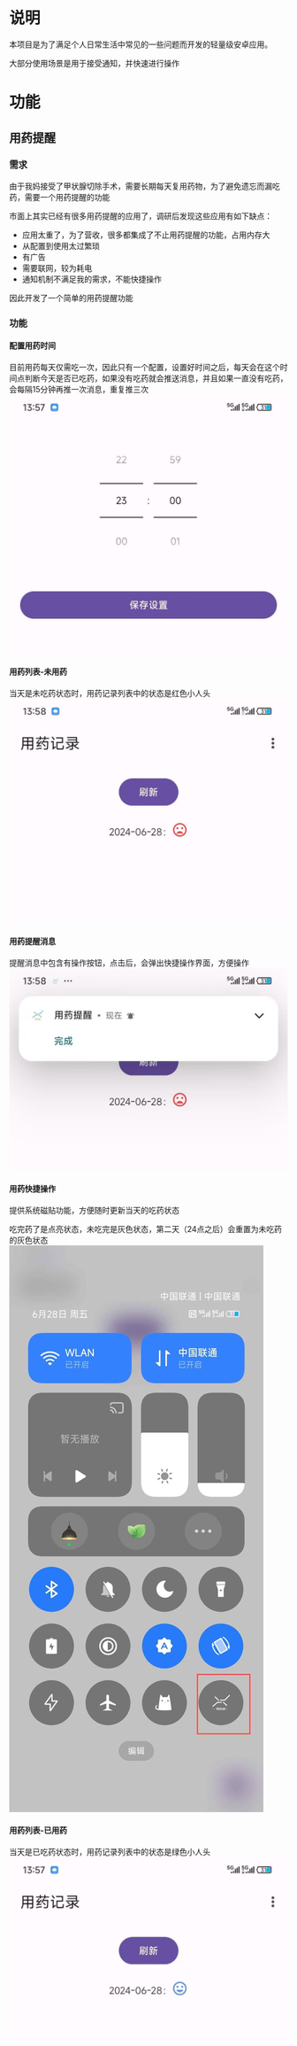 # 说明
本项目是为了满足个人日常生活中常见的一些问题而开发的轻量级安卓应用。

大部分使用场景是用于接受通知，并快速进行操作

# 功能
## 用药提醒
### 需求
由于我妈接受了甲状腺切除手术，需要长期每天复用药物，为了避免遗忘而漏吃药，需要一个用药提醒的功能

市面上其实已经有很多用药提醒的应用了，调研后发现这些应用有如下缺点：
- 应用太重了，为了营收，很多都集成了不止用药提醒的功能，占用内存大
- 从配置到使用太过繁琐
- 有广告
- 需要联网，较为耗电
- 通知机制不满足我的需求，不能快捷操作

因此开发了一个简单的用药提醒功能
### 功能
#### 配置用药时间
目前用药每天仅需吃一次，因此只有一个配置，设置好时间之后，每天会在这个时间点判断今天是否已吃药，如果没有吃药就会推送消息，并且如果一直没有吃药，会每隔15分钟再推一次消息，重复推三次
![配置用药时间.jpg](readmeAttachment/配置用药时间.jpg)
#### 用药列表-未用药
当天是未吃药状态时，用药记录列表中的状态是红色小人头
![用药列表-未用药.jpg](readmeAttachment/未用药.jpg)
#### 用药提醒消息
提醒消息中包含有操作按钮，点击后，会弹出快捷操作界面，方便操作
![用药提醒消息.jpg](readmeAttachment/未用药提醒.jpg)
#### 用药快捷操作
提供系统磁贴功能，方便随时更新当天的吃药状态

吃完药了是点亮状态，未吃完是灰色状态，第二天（24点之后）会重置为未吃药的灰色状态
![用药快捷操作.jpg](readmeAttachment/快捷操作.jpg)
#### 用药列表-已用药
当天是已吃药状态时，用药记录列表中的状态是绿色小人头
![用药列表-已用药.jpg](readmeAttachment/已用药.jpg)



